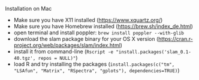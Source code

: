 Installation on Mac

- Make sure you have X11 installed (https://www.xquartz.org/)
- Make sure you have Homebrew installed (https://brew.sh/index_de.html)
- open terminal and install poppler: ```brew install poppler --with-glib```
- download the slam package binary for your OS X version (https://cran.r-project.org/web/packages/slam/index.html)
- install it from command-line (```Rscript -e "install.packages('slam_0.1-40.tgz', repos = NULL)"```)
- load R and try installing the packages (```install.packages(c("tm", "LSAfun", "Matrix", "RSpectra", "gplots"), dependencies=TRUE)```)
